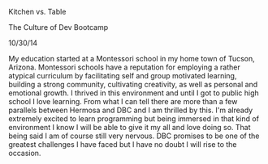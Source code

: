 Kitchen vs. Table

The Culture of Dev Bootcamp

10/30/14

My education started at a Montessori school in my home town of Tucson, Arizona. Montessori schools have a reputation for employing a rather atypical curriculum by facilitating self and group motivated learning, building a strong community, cultivating creativity, as well as personal and emotional growth. I thrived in this environment and until I got to public high school I love learning. From what I can tell there are more than a few parallels between Hermosa and DBC and I am thrilled by this. I'm already extremely excited to learn programming but being immersed in that kind of environment I know I will be able to give it my all and love doing so. That being said I am of course still very nervous. DBC promises to be one of the greatest challenges I have faced but I have no doubt I will rise to the occasion.